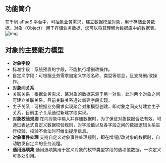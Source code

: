 ## 功能简介
在千帆 aPaaS 平台中，可抽象业务需求，建立数据模型对象，用于存储业务数据。对象（Object） 用于存储业务数据，您可以将其理解为数据库中的数据表。
![img](https://main.qcloudimg.com/raw/73213b620777a531de153ab749aa42d1.png)        

## 对象的主要能力模型
- **对象字段**
 - 标准字段：系统预置的字段，不能执行增删改操作。
 - 自定义字段：可根据业务需求自定义字段名称、类型等信息，且支持删/改操作。
- **对象间关系**
 - 关联关系：根据业务需求，某对象的数据来源于另一对象，此时两个对象之间可建立关联关系，目前关联关系通过新建字段实现。
 - 主子关系：可根据业务需求实现聚合对象模型创建，即对象之间支持建立主子关系，目前主子关系通过新建字段实现。
- **对象校验规则**
在向对象中输入并存储数据时，为了保证对象数据合法有效，可通过表达式自定义数据校验规则，对字段值以及各字段之间的数据逻辑关系进行校验，校验不合法时可给出提示信息。
- **对象事件处理**
支持自定义对象事件处理规则，即在增/删/改对象的数据时，自动触发自定义的业务流程。
- **通用选项集**
通用选项集用于定义对象的枚举类型字段的选项值数据，一次定义可多处引用。
